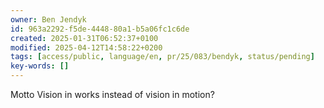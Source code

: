```yaml
---
owner: Ben Jendyk
id: 963a2292-f5de-4448-80a1-b5a06fc1c6de
created: 2025-01-31T06:52:37+0100
modified: 2025-04-12T14:58:22+0200
tags: [access/public, language/en, pr/25/083/bendyk, status/pending]
key-words: []
---
```


Motto Vision in works instead of vision in motion?